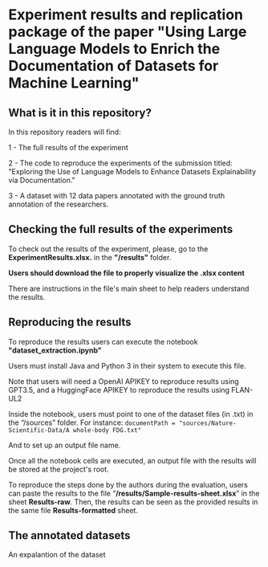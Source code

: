 # Experiment results and replication package of the paper "Using Large Language Models to Enrich the Documentation of Datasets for Machine Learning"

## What is it in this repository?

In this repository  readers will find:

1 - The full results of the experiment

2 - The code to reproduce the experiments of the submission titled: "Exploring the Use of Language Models to Enhance Datasets Explainability via Documentation."

3 - A dataset with 12 data papers annotated with the ground truth annotation of the researchers.

## Checking the full results of the experiments 
To check out the results of the experiment, please, go to the **ExperimentResults.xlsx.**  in the **"/results"** folder. 

**Users should download the file to properly visualize the .xlsx content**

There are instructions in the file's main sheet to help readers understand the results.

## Reproducing the results 
To reproduce the results users can execute the notebook **"dataset_extraction.ipynb"**

Users must install Java and Python 3 in their system to execute this file.

Note that users will need a OpenAI APIKEY to reproduce results using GPT3.5, and a HuggingFace APIKEY to reproduce the results using FLAN-UL2

Inside the notebook, users must point to one of the dataset files (in .txt) in the “/sources” folder. For instance: 
```documentPath = "sources/Nature-Scientific-Data/A whole-body FDG.txt" ```

And to set up an output file name.


Once all the notebook cells are executed, an output file with the results will be stored at the project's root.

To reproduce the steps done by the authors during the evaluation, users can paste the results to the file “**/results/Sample-results-sheet.xlsx**” in the sheet **Results-raw**. Then, the results can be seen as the provided results in the same file **Results-formatted** sheet.

## The annotated datasets

An expalantion of the dataset
